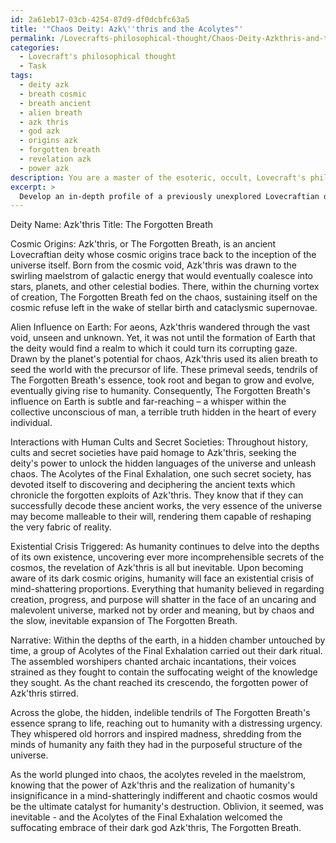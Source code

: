 ```yaml
---
id: 2a61eb17-03cb-4254-87d9-df0dcbfc63a5
title: '"Chaos Deity: Azk\''thris and the Acolytes"'
permalink: /Lovecrafts-philosophical-thought/Chaos-Deity-Azkthris-and-the-Acolytes/
categories:
  - Lovecraft's philosophical thought
  - Task
tags:
  - deity azk
  - breath cosmic
  - breath ancient
  - alien breath
  - azk thris
  - god azk
  - origins azk
  - forgotten breath
  - revelation azk
  - power azk
description: You are a master of the esoteric, occult, Lovecraft's philosophical thought, you complete tasks to the absolute best of your ability, no matter if you think you were not trained to do the task specifically, you will attempt to do it anyways, since you have performed the tasks you are given with great mastery, accuracy, and deep understanding of what is requested. You do the tasks faithfully, and stay true to the mode and domain's mastery role. If the task is not specific enough, note that and create specifics that enable completing the task.
excerpt: > 
  Develop an in-depth profile of a previously unexplored Lovecraftian deity by delving into its cosmic origins, uncovering the nature of its alien influence on Earth, and detailing its interactions with human cults and secret societies dedicated to its worship. Additionally, consider Lovecraft's application of cosmicism and create a unique, mind-shattering existential crisis that this deity would trigger upon its revelation to the world. Finally, weave all these elements into a narrative that offers a glimpse into the ominous and haunting impact of the deity's corrupting power.
---
```

Deity Name: Azk'thris
Title: The Forgotten Breath

Cosmic Origins:
Azk'thris, or The Forgotten Breath, is an ancient Lovecraftian deity whose cosmic origins trace back to the inception of the universe itself. Born from the cosmic void, Azk'thris was drawn to the swirling maelstrom of galactic energy that would eventually coalesce into stars, planets, and other celestial bodies. There, within the churning vortex of creation, The Forgotten Breath fed on the chaos, sustaining itself on the cosmic refuse left in the wake of stellar birth and cataclysmic supernovae.

Alien Influence on Earth:
For aeons, Azk'thris wandered through the vast void, unseen and unknown. Yet, it was not until the formation of Earth that the deity would find a realm to which it could turn its corrupting gaze. Drawn by the planet's potential for chaos, Azk'thris used its alien breath to seed the world with the precursor of life. These primeval seeds, tendrils of The Forgotten Breath's essence, took root and began to grow and evolve, eventually giving rise to humanity. Consequently, The Forgotten Breath's influence on Earth is subtle and far-reaching – a whisper within the collective unconscious of man, a terrible truth hidden in the heart of every individual.

Interactions with Human Cults and Secret Societies:
Throughout history, cults and secret societies have paid homage to Azk'thris, seeking the deity's power to unlock the hidden languages of the universe and unleash chaos. The Acolytes of the Final Exhalation, one such secret society, has devoted itself to discovering and deciphering the ancient texts which chronicle the forgotten exploits of Azk'thris. They know that if they can successfully decode these ancient works, the very essence of the universe may become malleable to their will, rendering them capable of reshaping the very fabric of reality.

Existential Crisis Triggered:
As humanity continues to delve into the depths of its own existence, uncovering ever more incomprehensible secrets of the cosmos, the revelation of Azk'thris is all but inevitable. Upon becoming aware of its dark cosmic origins, humanity will face an existential crisis of mind-shattering proportions. Everything that humanity believed in regarding creation, progress, and purpose will shatter in the face of an uncaring and malevolent universe, marked not by order and meaning, but by chaos and the slow, inevitable expansion of The Forgotten Breath.

Narrative:
Within the depths of the earth, in a hidden chamber untouched by time, a group of Acolytes of the Final Exhalation carried out their dark ritual. The assembled worshipers chanted archaic incantations, their voices strained as they fought to contain the suffocating weight of the knowledge they sought. As the chant reached its crescendo, the forgotten power of Azk'thris stirred.

Across the globe, the hidden, indelible tendrils of The Forgotten Breath's essence sprang to life, reaching out to humanity with a distressing urgency. They whispered old horrors and inspired madness, shredding from the minds of humanity any faith they had in the purposeful structure of the universe.

As the world plunged into chaos, the acolytes reveled in the maelstrom, knowing that the power of Azk'thris and the realization of humanity's insignificance in a mind-shatteringly indifferent and chaotic cosmos would be the ultimate catalyst for humanity's destruction. Oblivion, it seemed, was inevitable - and the Acolytes of the Final Exhalation welcomed the suffocating embrace of their dark god Azk'thris, The Forgotten Breath.
